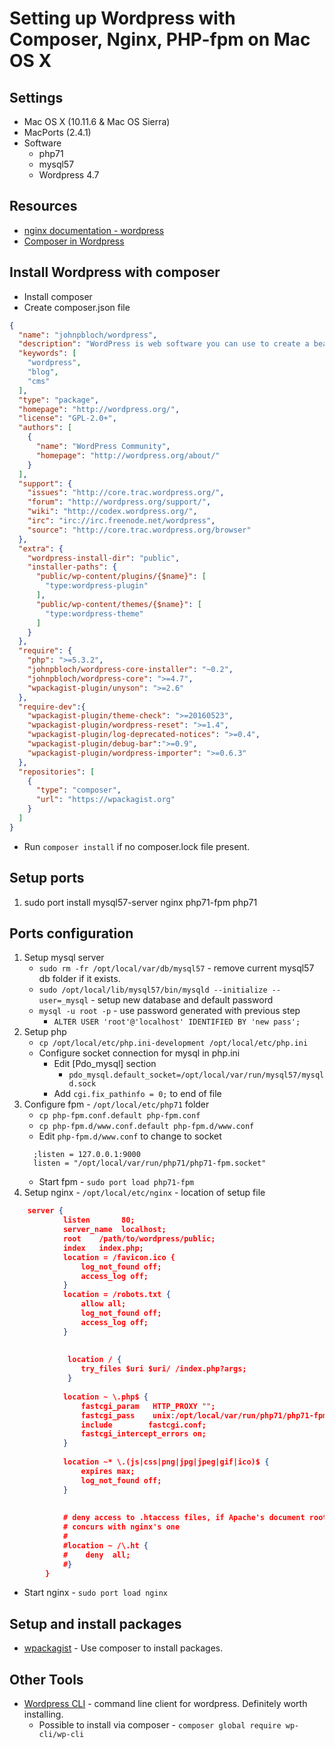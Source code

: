 # Setting up Wordpress with Composer, Nginx, PHP-fpm on Mac OS X
## Settings
* Mac OS X (10.11.6 & Mac OS Sierra)
* MacPorts (2.4.1)
* Software
    * php71
    * mysql57
    * Wordpress 4.7
## Resources
* [nginx documentation - wordpress](https://www.nginx.com/resources/wiki/start/topic/recipes/wordpress/)
* [Composer in Wordpress](http://composer.rarst.net/)
## Install Wordpress with composer
* Install composer
* Create composer.json file
```json
{
  "name": "johnpbloch/wordpress",
  "description": "WordPress is web software you can use to create a beautiful website or blog.",
  "keywords": [
    "wordpress",
    "blog",
    "cms"
  ],
  "type": "package",
  "homepage": "http://wordpress.org/",
  "license": "GPL-2.0+",
  "authors": [
    {
      "name": "WordPress Community",
      "homepage": "http://wordpress.org/about/"
    }
  ],
  "support": {
    "issues": "http://core.trac.wordpress.org/",
    "forum": "http://wordpress.org/support/",
    "wiki": "http://codex.wordpress.org/",
    "irc": "irc://irc.freenode.net/wordpress",
    "source": "http://core.trac.wordpress.org/browser"
  },
  "extra": {
    "wordpress-install-dir": "public",
    "installer-paths": {
      "public/wp-content/plugins/{$name}": [
        "type:wordpress-plugin"
      ],
      "public/wp-content/themes/{$name}": [
        "type:wordpress-theme"
      ]
    }
  },
  "require": {
    "php": ">=5.3.2",
    "johnpbloch/wordpress-core-installer": "~0.2",
    "johnpbloch/wordpress-core": ">=4.7",
    "wpackagist-plugin/unyson": ">=2.6"
  },
  "require-dev":{
    "wpackagist-plugin/theme-check": ">=20160523",
    "wpackagist-plugin/wordpress-reset": ">=1.4",
    "wpackagist-plugin/log-deprecated-notices": ">=0.4",
    "wpackagist-plugin/debug-bar":">=0.9",
    "wpackagist-plugin/wordpress-importer": ">=0.6.3"
  },
  "repositories": [
    {
      "type": "composer",
      "url": "https://wpackagist.org"
    }
  ]
}
```
* Run ``composer install`` if no composer.lock file present.
## Setup ports
1. sudo port install mysql57-server nginx php71-fpm php71
## Ports configuration
1. Setup mysql server
    * `sudo rm -fr /opt/local/var/db/mysql57` - remove current mysql57 db folder if it exists.
    * `sudo /opt/local/lib/mysql57/bin/mysqld --initialize --user=_mysql` - setup new database and default password
    * `mysql -u root -p` - use password generated with previous step
        * `ALTER USER 'root'@'localhost' IDENTIFIED BY 'new pass';`
1. Setup php
    * `cp /opt/local/etc/php.ini-development /opt/local/etc/php.ini`
    * Configure socket connection for mysql in php.ini
        * Edit [Pdo_mysql] section
            * `pdo_mysql.default_socket=/opt/local/var/run/mysql57/mysqld.sock`
         * Add `cgi.fix_pathinfo = 0;` to end of file
1. Configure fpm - `/opt/local/etc/php71` folder
    * `cp php-fpm.conf.default php-fpm.conf`
    * `cp php-fpm.d/www.conf.default php-fpm.d/www.conf`
    * Edit `php-fpm.d/www.conf` to change to socket
    ```
      ;listen = 127.0.0.1:9000
      listen = "/opt/local/var/run/php71/php71-fpm.socket"
    ```
    * Start fpm - `sudo port load php71-fpm`
1. Setup nginx - `/opt/local/etc/nginx` - location of setup file
```json
    server {
            listen       80;
            server_name  localhost;
            root    /path/to/wordpress/public;
            index   index.php;
            location = /favicon.ico {
                log_not_found off;
                access_log off;
            }
            location = /robots.txt {
                allow all;
                log_not_found off;
                access_log off;
            }
    
    
             location / {
                try_files $uri $uri/ /index.php?args;
             }
    
            location ~ \.php$ {
                fastcgi_param   HTTP_PROXY "";
                fastcgi_pass    unix:/opt/local/var/run/php71/php71-fpm.socket;
                include        fastcgi.conf;
                fastcgi_intercept_errors on;
            }
    
            location ~* \.(js|css|png|jpg|jpeg|gif|ico)$ {
                expires max;
                log_not_found off;
            }
    
    
            # deny access to .htaccess files, if Apache's document root
            # concurs with nginx's one
            #
            #location ~ /\.ht {
            #    deny  all;
            #}
        }
```
* Start nginx - `sudo port load nginx`
    
## Setup and install packages
* [wpackagist](https://wpackagist.org/) - Use composer to install packages.

## Other Tools
* [Wordpress CLI](http://wp-cli.org/) - command line client for wordpress. Definitely worth installing.
    * Possible to install via composer - `composer global require wp-cli/wp-cli`
